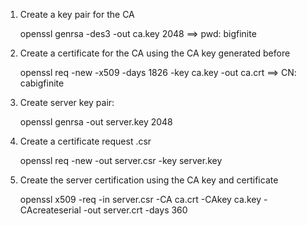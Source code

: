 1) Create a key pair for the CA

	openssl genrsa -des3 -out ca.key 2048
	==> pwd: bigfinite

2) Create a certificate for the CA using the CA key generated before
	
	openssl req -new -x509 -days 1826 -key ca.key -out ca.crt
	==> CN: cabigfinite

3) Create server key pair:

	openssl genrsa -out server.key 2048

4) Create a certificate request .csr

	openssl req -new -out server.csr -key server.key

5) Create the server certification using the CA key and certificate 

	openssl x509 -req -in server.csr -CA ca.crt -CAkey ca.key -CAcreateserial -out server.crt -days 360
